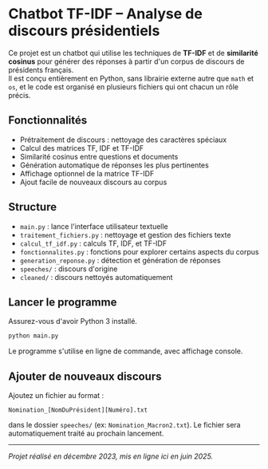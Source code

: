 # Chatbot TF-IDF – Analyse de discours présidentiels

Ce projet est un chatbot qui utilise les techniques de **TF-IDF** et de **similarité cosinus** pour générer des réponses à partir d'un corpus de discours de présidents français.  
Il est conçu entièrement en Python, sans librairie externe autre que `math` et `os`, et le code est organisé en plusieurs fichiers qui ont chacun un rôle précis.

## Fonctionnalités
- Prétraitement de discours : nettoyage des caractères spéciaux
- Calcul des matrices TF, IDF et TF-IDF
- Similarité cosinus entre questions et documents
- Génération automatique de réponses les plus pertinentes
- Affichage optionnel de la matrice TF-IDF
- Ajout facile de nouveaux discours au corpus

## Structure
- `main.py` : lance l'interface utilisateur textuelle
- `traitement_fichiers.py` : nettoyage et gestion des fichiers texte
- `calcul_tf_idf.py` : calculs TF, IDF, et TF-IDF
- `fonctionnalites.py` : fonctions pour explorer certains aspects du corpus
- `generation_reponse.py` : détection et génération de réponses
- `speeches/` : discours d'origine
- `cleaned/` : discours nettoyés automatiquement

## Lancer le programme
Assurez-vous d'avoir Python 3 installé.

```bash
python main.py
```

Le programme s'utilise en ligne de commande, avec affichage console.

## Ajouter de nouveaux discours

Ajoutez un fichier au format :
```
Nomination_[NomDuPrésident][Numéro].txt
```
dans le dossier `speeches/` (ex: `Nomination_Macron2.txt`). Le fichier sera automatiquement traité au prochain lancement.

---

*Projet réalisé en décembre 2023, mis en ligne ici en juin 2025.*

